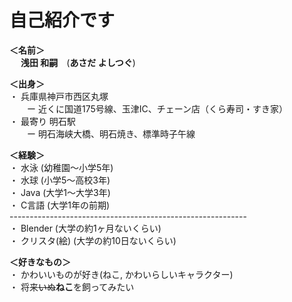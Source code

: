 # 自己紹介です
**＜名前＞**<br>
　 **浅田 和嗣**&emsp;(**あさだ よしつぐ**)

**＜出身＞**<br>
    ・ 兵庫県神戸市西区丸塚 <br>
        　　ー 近くに国道175号線、玉津IC、チェーン店（くら寿司・すき家）<br>
    ・ 最寄り 明石駅  <br>
        　　ー 明石海峡大橋、明石焼き、標準時子午線 <br>

**＜経験＞**<br>
    ・ 水泳 (幼稚園～小学5年)<br>
    ・ 水球 (小学5～高校3年)<br>
    ・ Java (大学1～大学3年)<br> 
    ・ C言語 (大学1年の前期) <br>
     -----------------------------------------------------------<br>
    ・ Blender (大学の約1ヶ月ないくらい)<br>
    ・ クリスタ(絵) (大学の約10日ないくらい)

 **＜好きなもの＞**<br>
    ・ かわいいものが好き(ねこ, かわいらしいキャラクター)<br> 
    ・ 将来~~いぬ~~**ねこ**を飼ってみたい&emsp;　<r>